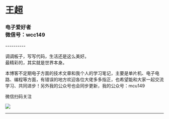 <h1 style="text-align:left">王超 </h1>

<h3 style="text-align:left">
电子爱好者
<br>
微信号：wcc149
<br>

</h3>
----------

<p align="left">
调调板子，写写代码，生活还是这么美好。
<br>
最精彩的，其实就是世界本身。
</p>

本博客不定期电子方面的技术文章和我个人的学习笔记，主要是单片机、电子电路、编程等方面，有错误的地方欢迎各位大佬多多指正，也希望能和大家一起交流学习、共同进步！另外我的公众号也会同步更新，我的公众号：mcu149

微信扫码关注

![](https://wcc-blog.oss-cn-beijing.aliyuncs.com/img/%E6%B1%82%E5%85%B3%E6%B3%A8.jpg)

---
